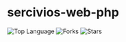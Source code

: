 # sercivios-web-php
![Top Language](https://img.shields.io/github/languages/top/FernandoBolivarI/servicios-web-php?style=for-the-badge&color=%2300AABB) ![Forks](https://img.shields.io/github/forks/FernandoBolivarI/servicios-web-php?style=for-the-badge&color=%23AA0067) ![Stars](https://img.shields.io/github/stars/FernandoBolivarI/servicios-web-php?style=for-the-badge&color=%23ffff00) 

 
